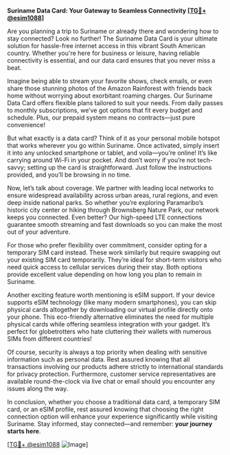 **Suriname Data Card: Your Gateway to Seamless Connectivity [[TG💪+ @esim1088](https://t.me/s/esim1088)]**

Are you planning a trip to Suriname or already there and wondering how to stay connected? Look no further! The Suriname Data Card is your ultimate solution for hassle-free internet access in this vibrant South American country. Whether you're here for business or leisure, having reliable connectivity is essential, and our data card ensures that you never miss a beat.

Imagine being able to stream your favorite shows, check emails, or even share those stunning photos of the Amazon Rainforest with friends back home without worrying about exorbitant roaming charges. Our Suriname Data Card offers flexible plans tailored to suit your needs. From daily passes to monthly subscriptions, we’ve got options that fit every budget and schedule. Plus, our prepaid system means no contracts—just pure convenience!

But what exactly is a data card? Think of it as your personal mobile hotspot that works wherever you go within Suriname. Once activated, simply insert it into any unlocked smartphone or tablet, and voila—you’re online! It’s like carrying around Wi-Fi in your pocket. And don’t worry if you’re not tech-savvy; setting up the card is straightforward. Just follow the instructions provided, and you’ll be browsing in no time.

Now, let’s talk about coverage. We partner with leading local networks to ensure widespread availability across urban areas, rural regions, and even deep inside national parks. So whether you’re exploring Paramaribo’s historic city center or hiking through Brownsberg Nature Park, our network keeps you connected. Even better? Our high-speed LTE connections guarantee smooth streaming and fast downloads so you can make the most out of your adventure.

For those who prefer flexibility over commitment, consider opting for a temporary SIM card instead. These work similarly but require swapping out your existing SIM card temporarily. They’re ideal for short-term visitors who need quick access to cellular services during their stay. Both options provide excellent value depending on how long you plan to remain in Suriname.

Another exciting feature worth mentioning is eSIM support. If your device supports eSIM technology (like many modern smartphones), you can skip physical cards altogether by downloading our virtual profile directly onto your phone. This eco-friendly alternative eliminates the need for multiple physical cards while offering seamless integration with your gadget. It’s perfect for globetrotters who hate cluttering their wallets with numerous SIMs from different countries!

Of course, security is always a top priority when dealing with sensitive information such as personal data. Rest assured knowing that all transactions involving our products adhere strictly to international standards for privacy protection. Furthermore, customer service representatives are available round-the-clock via live chat or email should you encounter any issues along the way.

In conclusion, whether you choose a traditional data card, a temporary SIM card, or an eSIM profile, rest assured knowing that choosing the right connection option will enhance your experience significantly while visiting Suriname. Stay informed, stay connected—and remember: **your journey starts here**.

[[TG💪+ @esim1088](https://t.me/s/esim1088) ![Image](https://i.postimg.cc/Y0z9fWf4/image.png)]